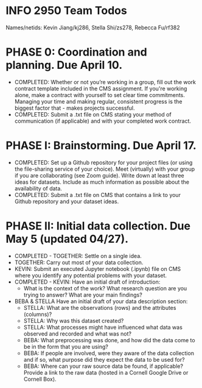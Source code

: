 # INFO 2950 Team Todos
Names/netids: Kevin Jiang/kj286, Stella Shi/zs278, Rebecca Fu/rf382

# PHASE 0: Coordination and planning. Due April 10.
- COMPLETED: Whether or not you’re working in a group, fill out the work contract template included in the CMS assignment. If you're working alone, make a contract with yourself to set clear time commitments. Managing your time and making regular, consistent progress is the biggest factor that - makes projects successful.
- COMPLETED: Submit a .txt file on CMS stating your method of communication (if applicable) and with your completed work contract.

# PHASE I: Brainstorming. Due April 17.
- COMPLETED: Set up a Github repository for your project files (or using the file-sharing service of your choice).
Meet (virtually) with your group if you are collaborating (see Zoom guide). Write down at least three ideas for datasets. Include as much information as possible about the availability of data.
- COMPLETED: Submit a .txt file on CMS that contains a link to your Github repository and your dataset ideas.

# PHASE II: Initial data collection. Due May 5 (updated 04/27).
- COMPLETED - TOGETHER: Settle on a single idea.
- TOGETHER: Carry out most of your data collection.
- KEVIN: Submit an executed Jupyter notebook (.ipynb) file on CMS where you identify any potential problems with your dataset.
- COMPLETED - KEVIN: Have an initial draft of introduction:
  - What is the context of the work? What research question are you trying to answer? What are your main findings?
- BEBA & STELLA Have an initial draft of your data description section:
  - STELLA: What are the observations (rows) and the attributes (columns)?
  - STELLA: Why was this dataset created?
  - STELLA: What processes might have influenced what data was observed and recorded and what was not?
  - BEBA: What preprocessing was done, and how did the data come to be in the form that you are using?
  - BEBA: If people are involved, were they aware of the data collection and if so, what purpose did they expect the data to be used for?
  - BEBA: Where can your raw source data be found, if applicable? Provide a link to the raw data (hosted in a Cornell Google Drive or Cornell Box).
